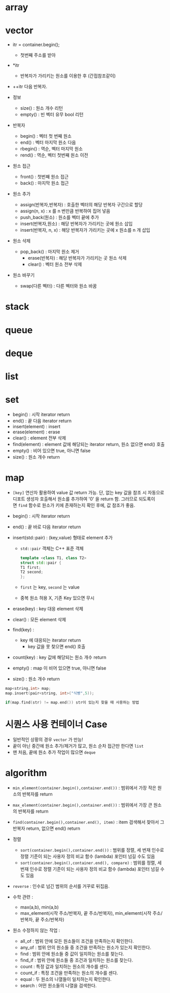 # array 

# vector 
- itr = container.begin();
    - 첫번째 주소를 받아
- \*itr
    - 반복자가 가리키는 원소를 이용한 후 (간접참조같이)
- ++itr 다음 반복자.

- 정보
    - size() : 원소 개수 리턴
    - empty() : 빈 벡터 유무 bool 리턴
- 반복자
    - begin() : 벡터 첫 번째 원소
    - end() : 벡터 마지막 원소 다음
    - rbegin() : 역순, 벡터 마지막 원소
    - rend() : 역순, 벡터 첫번째 원소 이전
- 원소 접근
    - front() : 첫번째 원소 접근
    - back() : 마지막 원소 접근
- 원소 추가
    - assign(반복자,반복자) : 호출한 벡터의 해당 반복자 구간으로 할당
    - assign(n, x) : x 를 n 번만큼 반복하여 집어 넣음
    - push_back(원소) : 원소를 벡터 끝에 추가
    - insert(반복자,원소) : 해당 반복자가 가리키는 곳에 원소 삽입
    - insert(반복자, n, x) : 해당 반복자가 가리키는 곳에 x 원소를 n 개 삽입
- 원소 삭제
    - pop_back() : 마지막 원소 제거
        - erase(반복자) : 해당 반복자가 가리키는 곳 원소 삭제
        - clear() : 벡터 원소 전부 삭제
- 원소 바꾸기
    - swap(다른 벡터) : 다른 벡터와 원소 바꿈
# stack

# queue

# deque

# list

# set
- begin() : 시작 iterator return
- end() : 끝 다음 iterator return
- insert(element) : insert
- erase(element) : erase
- clear() : element 전부 삭제
- find(element) : element 값에 해당되는 iterator return, 원소 없으면 end() 호출
- empty() : 비어 있으면 true, 아니면 false
- size() : 원소 개수 return
# map
- `[key]` 연산자 활용하여 value 값 return 가능. 단, 없는 key 값을 참조 시 자동으로 디포트 생성자 호출해서 원소를 추가하여 '0' 을 return 함. 그러므로 되도록이면 `find` 함수로 원소가 키에 존재하는지 확인 후에, 값 참조가 좋음.

- begin() : 시작 iterator return
- end() : 끝 바로 다음 iterator return
- insert(std::pair) : (key,value) 형태로 element 추가
    - `std::pair` 객체는 C++ 표준 객체
        
        ```cpp
        template <class T1, class T2>
        struct std::pair {
        T1 first;
        T2 second;
        };
        ```
        
    - `first` 는 key, `second` 는 value
    - 중복 원소 허용 X, 기존 Key 있으면 무시
- erase(key) : key 대응 element 삭제
- clear() : 모든 element 삭제
- find(key) :
    - key 에 대응되는 iterator return
        - key 값을 못 찾으면 end() 호출
- count(key) : key 값에 해당되는 원소 개수 return
- empty() : map 이 비어 있으면 true, 아니면 false
- size() : 원소 개수 return

```cpp
map<string,int> map;
map.insert(pair<string, int>("식빵",5));
```

```cpp
if(map.find(str) != map.end()) str이 있는지 찾을 때 사용하는 방법
```

# 시퀀스 사용 컨테이너 Case
- 일반적인 상황의 경우 `vector` 가 만능!
- 끝이 아닌 중간에 원소 추가/제거가 많고, 원소 순차 접근만 한다면 `list`
- 맨 처음, 끝에 원소 추가 작업이 많으면 `deque`


# algorithm
- `min_element(container.begin(),container.end())` : 범위에서 가장 작은 원소의 반복자를 return
- `max_element(container.begin(),container.end())` : 범위에서 가장 큰 원소의 반복자를 return
- `find(container.begin(),container.end(), item)` : item 검색해서 찾아서 그 반복자 return, 없으면 end() return
    
- 정렬
    - `sort(container.begin(),container.end())` : 범위를 정렬, 세 번재 인수로 정렬 기준이 되는 사용자 정의 비교 함수 (lambda) 포인터 넘길 수도 있음
    - `sort(container.begin(),container.end(), compare)` : 범위를 정렬, 세 번재 인수로 정렬 기준이 되는 사용자 정의 비교 함수 (lambda) 포인터 넘길 수도 있음
- `reverse` : 인수로 넘긴 범위의 순서를 거꾸로 뒤집음.
    
- 수학 관련 :
    - max(a,b), min(a,b)
    - max_element(시작 주소/반복자, 끝 주소/반복자), min_element(시작 주소/반복자, 끝 주소/반복자)

- 원소 수정하지 않는 작업 :
    - all_of : 범위 안에 모든 원소들이 조건을 만족하는지 확인한다.
    - any_of : 범위 안의 원소들 중 조건을 만족하는 원소가 있는지 확인한다.
    - find : 범위 안에 원소들 중 값이 일치하는 원소를 찾는다.
    - find_if : 범위 안에 원소들 중 조건과 일치하는 원소를 찾는다.
    - count : 특정 값과 일치하는 원소의 개수를 센다.
    - count_if : 특정 조건을 만족하는 원소의 개수를 센다.
    - equal : 두 원소의 나열들이 일치하는지 확인한다.
    - search : 어떤 원소들의 나열을 검색한다.